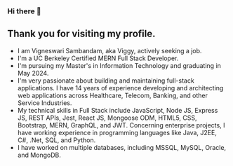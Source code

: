 ### Hi there 👋
## Thank you for visiting my profile.

- I am Vigneswari Sambandam, aka Viggy, actively seeking a job.
- I'm a UC Berkeley Certified MERN Full Stack Developer.
- I'm pursuing my Master's in Information Technology and graduating in May 2024.
- I'm very passionate about building and maintaining full-stack applications. I have 14 years of experience developing and architecting web applications across Healthcare, Telecom, Banking, and other Service Industries.
- My technical skills in Full Stack include JavaScript, Node JS, Express JS, REST APIs, Jest, React JS, Mongoose ODM, HTML5, CSS, Bootstrap, MERN, GraphQL, and JWT. Concerning enterprise projects, I have working experience in programming languages like Java, J2EE, C#, .Net, SQL, and Python. 
- I have worked on multiple databases, including MSSQL, MySQL, Oracle, and MongoDB.


